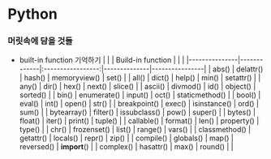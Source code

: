# Python
### 머릿속에 담을 것들
* built-in function 기억하기
|               |             | Build-in function |              |                |
|---------------|-------------|:-----------------:|--------------|----------------|
| abs()         | delattr()   | hash()            | memoryview() | set()          |
| all()         | dict()      | help()            | min()        | setattr()      |
| any()         | dir()       | hex()             | next()       | slice()        |
| ascii()       | divmod()    | id()              | object()     | sorted()       |
| bin()         | enumerate() | input()           | oct()        | staticmethod() |
| bool()        | eval()      | int()             | open()       | str()          |
| breakpoint()  | exec()      | isinstance()      | ord()        | sum()          |
| bytearray()   | filter()    | issubclass()      | pow()        | super()        |
| bytes()       | float()     | iter()            | print()      | tuple()        |
| callable()    | format()    | len()             | property()   | type()         |
| chr()         | frozenset() | list()            | range()      | vars()         |
| classmethod() | getattr()   | locals()          | repr()       | zip()          |
| compile()     | globals()   | map()             | reversed()   | __import__()   |
| complex()     | hasattr()   | max()             | round()      |                |


